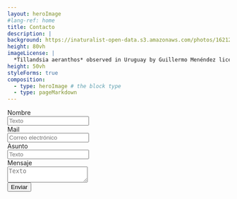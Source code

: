 ```yaml
---
layout: heroImage
#lang-ref: home
title: Contacto
description: |
background: https://inaturalist-open-data.s3.amazonaws.com/photos/162124693/original.jpg
height: 80vh
imageLicense: |
  *Tillandsia aeranthos* observed in Uruguay by Guillermo Menéndez licensed under [CC BY-NC](http://creativecommons.org/licenses/by-nc/4.0/) via [iNaturalist](https://www.gbif.org/occurrence/3772595479)
height: 50vh
styleForms: true
composition:
  - type: heroImage # the block type
  - type: pageMarkdown
---
```


<form
  method="post"
  action="https://public.herotofu.com/v1/648ea910-e759-11ed-b24a-93241516dd10"
  accept-charset="UTF-8">

  <div class="field">
    <label class="label">Nombre</label>
    <div class="control">
      <input class="input" name="name" type="text" placeholder="Texto">
    </div>
  </div>

  <div class="field">
    <label class="label">Mail</label>
    <div class="control has-icons-left has-icons-right">
      <input class="input" required name="email" type="email" placeholder="Correo electrónico">
      <span class="icon is-small is-left">
        <i class="fa fa-envelope"></i>
      </span>
    </div>
  </div>

  <div class="field">
    <label class="label">Asunto</label>
    <div class="control">
      <input class="input" name="subject" type="text" placeholder="Texto">
    </div>
  </div>

  <div class="field">
    <label class="label">Mensaje</label>
    <div class="control">
      <textarea class="textarea" name="message" placeholder="Texto"></textarea>
    </div>
  </div>

  <div class="field is-grouped">
    <div class="control">
      <button type="submit" class="button is-primary">Enviar</button>
      <div style="text-indent:-99999px; white-space:nowrap; overflow:hidden; position:absolute;" aria-hidden="true">
        <input type="text" name="_gotcha" tabindex="-1" autocomplete="off" />
      </div>
    </div>
  </div>
</form>
